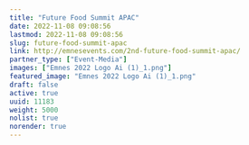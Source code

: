 ```yaml
---
title: "Future Food Summit APAC"
date: 2022-11-08 09:08:56
lastmod: 2022-11-08 09:08:56
slug: future-food-summit-apac
link: http://emnesevents.com/2nd-future-food-summit-apac/
partner_type: ["Event-Media"]
images: ["Emnes 2022 Logo Ai (1)_1.png"]
featured_image: "Emnes 2022 Logo Ai (1)_1.png"
draft: false
active: true
uuid: 11183
weight: 5000
nolist: true
norender: true
---
```

